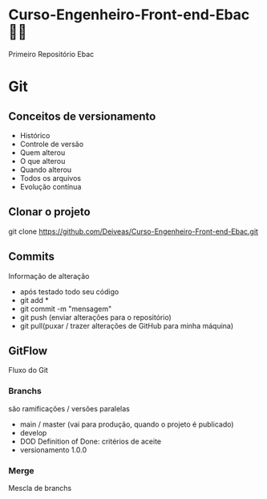 # Curso-Engenheiro-Front-end-Ebac:man_student:
Primeiro Repositório Ebac

# Git
## Conceitos de versionamento
- Histórico
- Controle de versão
- Quem alterou
- O que alterou
- Quando alterou
- Todos os arquivos
- Evolução contínua

## Clonar o projeto
git clone https://github.com/Deiveas/Curso-Engenheiro-Front-end-Ebac.git

## Commits
Informação de alteração
- após testado todo seu código
- git add *
- git commit -m "mensagem"
- git push (enviar alterações para o repositório)
- git pull(puxar / trazer alterações de GitHub para minha máquina)

## GitFlow
Fluxo do Git

### Branchs
são ramificações / versões paralelas

- main / master (vai para produção, quando o projeto é publicado)
- develop
- DOD Definition of Done: critérios de aceite
- versionamento 1.0.0

### Merge
Mescla de branchs


